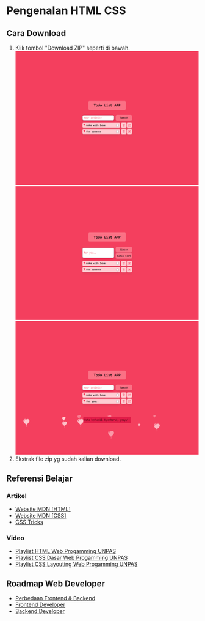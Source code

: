 # Pengenalan HTML CSS

## Cara Download

1. Klik tombol "Download ZIP" seperti di bawah.
   ![Cara download 1](public/assets/rose-theme1.png)
   ![Cara download 1](public/assets/rose-theme2.png)
   ![Cara download 1](public/assets/rose-theme3.png)
2. Ekstrak file zip yg sudah kalian download.

## Referensi Belajar

### Artikel

- [Website MDN [HTML]](https://developer.mozilla.org/en-US/docs/Web/HTML)
- [Website MDN [CSS]](https://developer.mozilla.org/en-US/docs/Web/CSS)
- [CSS Tricks](https://css-tricks.com/)

### Video

- [Playlist HTML Web Progamming UNPAS](https://www.youtube.com/playlist?list=PLFIM0718LjIVuONHysfOK0ZtiqUWvrx4F)
- [Playlist CSS Dasar Web Progamming UNPAS](https://www.youtube.com/playlist?list=PLFIM0718LjIUBrbm6Gdh6k7ZUvPIAZm7p)
- [Playlist CSS Layouting Web Progamming UNPAS](https://www.youtube.com/playlist?list=PLFIM0718LjIUu4Ju9GUL5zpLcuq08TKYr)

## Roadmap Web Developer

- [Perbedaan Frontend & Backend](https://glints.com/id/lowongan/perbedaan-front-end-dan-back-end)
- [Frontend Developer](https://roadmap.sh/frontend)
- [Backend Developer](https://roadmap.sh/backend)
